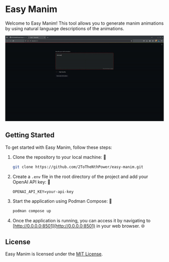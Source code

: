 # Easy Manim

Welcome to Easy Manim! This tool allows you to generate manim animations by using natural language descriptions of the animations.

![](https://github.com/2ToTheNthPower/easy-manim/blob/main/resources/demo.gif)

## Getting Started

To get started with Easy Manim, follow these steps:

1. Clone the repository to your local machine: 🚀

    ```bash
    git clone https://github.com/2ToTheNthPower/easy-manim.git
    ```

2. Create a `.env` file in the root directory of the project and add your OpenAI API key: 🔑

    ```plaintext
    OPENAI_API_KEY=your-api-key
    ```

3. Start the application using Podman Compose: 🐳

    ```bash
    podman compose up
    ```

4. Once the application is running, you can access it by navigating to [http://0.0.0.0:8501](http://0.0.0.0:8501) in your web browser. 🌐

## License

Easy Manim is licensed under the [MIT License](LICENSE).